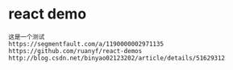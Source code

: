 # react demo

    这是一个测试
    https://segmentfault.com/a/1190000002971135
    https://github.com/ruanyf/react-demos
    http://blog.csdn.net/binyao02123202/article/details/51629312

